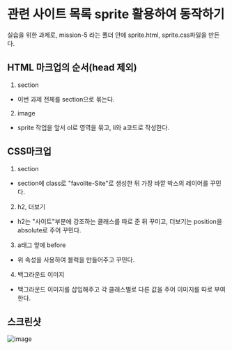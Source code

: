 # 관련 사이트 목록 sprite 활용하여 동작하기
실습을 위한 과제로, mission-5 라는 폴더 안에 sprite.html, sprite.css파일을 만든다.

## HTML 마크업의 순서(head 제외)


1. section
- 이번 과제 전체를 section으로 묶는다.

2. image
- sprite 작업을 앞서 ol로 영역을 묶고, li와 a코드로 작성한다.


## CSS마크업


1. section
- section에 class로 "favolite-Site"로 생성한 뒤 가장 바깥 박스의 레이어를 꾸민다.

2. h2, 더보기
- h2는 "사이트"부분에 강조하는 클래스를 따로 준 뒤 꾸미고, 더보기는 position을 absolute로 주어 꾸민다.

3. a태그 앞에 before
- 위 속성을 사용하여 블럭을 만들어주고 꾸민다.

4. 백그라운드 이미지
- 백그라운드 이미지를 삽입해주고 각 클래스별로 다른 값을 주어 이미지를 따로 부여한다.


## 스크린샷
![image](./5.png)
